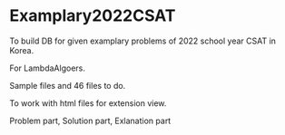# Examplary2022CSAT

To build DB for given examplary problems of 2022 school year CSAT in Korea.

For LambdaAlgoers.

Sample files and 46 files to do.

To work with html files for extension view.

Problem part, Solution part, Exlanation part
